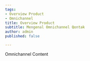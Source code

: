 ```yaml
---
tags:
- Overview Product
- Omnichannel
title: Overview Product
subtitle: Mengenal Omnichannel Qontak
author: admin
published: false

---
```

Omnichannel Content